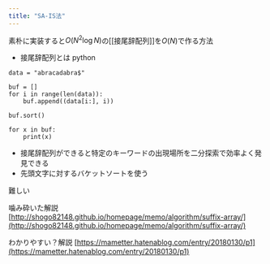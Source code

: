 ```yaml
---
title: "SA-IS法"
---
```


素朴に実装すると$O(N^2\log N)$の[[接尾辞配列]]を$O(N)$で作る方法

- 接尾辞配列とは
python

```
data = "abracadabra$"

buf = []
for i in range(len(data)):
    buf.append((data[i:], i))

buf.sort()

for x in buf:
    print(x)
```

- 接尾辞配列ができると特定のキーワードの出現場所を二分探索で効率よく発見できる
- 先頭文字に対するバケットソートを使う

難しい

噛み砕いた解説
[http://shogo82148.github.io/homepage/memo/algorithm/suffix-array/](http://shogo82148.github.io/homepage/memo/algorithm/suffix-array/)

わかりやすい？解説
[https://mametter.hatenablog.com/entry/20180130/p1](https://mametter.hatenablog.com/entry/20180130/p1)
